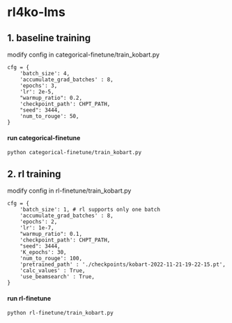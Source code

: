 # rl4ko-lms

## 1. baseline training

modify config in categorical-finetune/train_kobart.py
```
cfg = {
    'batch_size': 4,
    'accumulate_grad_batches' : 8,
    'epochs': 3,
    'lr': 2e-5,
    "warmup_ratio": 0.2,
    'checkpoint_path': CHPT_PATH,
    "seed": 3444,
    'num_to_rouge': 50,
}
```

#### run categorical-finetune

```
python categorical-finetune/train_kobart.py
```
  
## 2. rl training

modify config in rl-finetune/train_kobart.py 

```
cfg = {
    'batch_size': 1, # rl supports only one batch
    'accumulate_grad_batches' : 8,
    'epochs': 2,
    'lr': 1e-7,
    "warmup_ratio": 0.1,
    'checkpoint_path': CHPT_PATH,
    "seed": 3444,
    'K_epochs': 30,
    'num_to_rouge': 100,
    'pretrained_path' : './checkpoints/kobart-2022-11-21-19-22-15.pt',
    'calc_values' : True,
    'use_beamsearch' : True,
}
```

#### run rl-finetune

```
python rl-finetune/train_kobart.py
```
